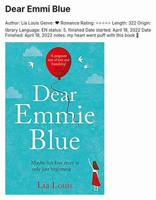 # Dear Emmi Blue

Author: Lia Louis
Genre: ♥ Romance
Rating: ⭐️⭐️⭐️⭐️⭐️
Length: 322
Origin: library
Language: EN
status: 5. finished
Date started: April 18, 2022
Date Finished: April 19, 2022
notes: my heart went puff with this book 🥰

![Untitled](Dear%20Emmi%20Blue%20ef9be04ef2064187910a4c59fcbd2e21/Untitled.png)